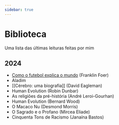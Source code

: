 ```yaml
---
sidebar: true
---
```


# Biblioteca

Uma lista das últimas leituras feitas por mim

## 2024
- [Como o futebol explica o mundo](como-o-futebol-explica-o-mundo) (Franklin Foer)
- Aladim
- [[Cérebro: uma biografia]] (David Eagleman)
- Human Evolution (Robin Dunbar)
- As religiões da pré-história (André Leroi-Gourhan)
- Human Evolution (Bernard Wood)
- O Macaco Nu (Desmond Morris)
- O Sagrado e o Profano (Mircea Eliade)
- Cinquenta Tons de Racismo (Janaína Bastos)
